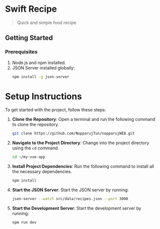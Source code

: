 # Swift Recipe
> Quick and simple food recipe

## Getting Started

### Prerequisites
1. Node.js and npm installed.
2. JSON Server installed globally:
    ```bash
    npm install -g json-server
    ```

# Setup Instructions

To get started with the project, follow these steps:

1. **Clone the Repository**: Open a terminal and run the following command to clone the repository.

    ```bash
    git clone https://github.com/NopparujTun/nopparujWEB.git
    ```

2. **Navigate to the Project Directory**: Change into the project directory using the `cd` command.

    ```bash
    cd ~/my-vue-app
    ```

3. **Install Project Dependencies**: Run the following command to install all the necessary dependencies.

    ```bash
    npm install
    ```
4. **Start the JSON Server**: Start the JSON server by running:

    ```bash
    json-server --watch src/data/recipes.json --port 3000
    ```

4. **Start the Development Server**: Start the development server by running:

    ```bash
    npm run dev
    ```


